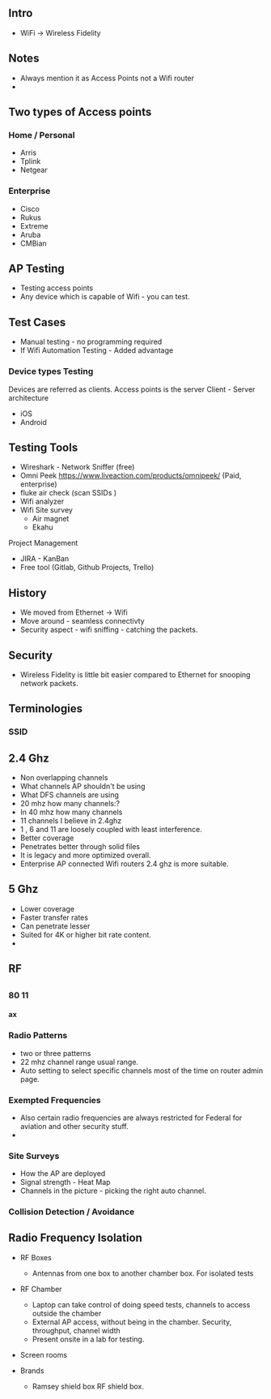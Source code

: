 

## Intro

- WiFi -> Wireless Fidelity

## Notes

- Always mention it as Access Points not a Wifi router
- 

## Two types of Access points

###  Home / Personal
- Arris
- Tplink
- Netgear

### Enterprise

- Cisco
- Rukus
- Extreme
- Aruba
- CMBian



## AP Testing

- Testing access points
- Any device which is capable of Wifi - you can test.



## Test Cases

- Manual testing - no programming required
- If Wifi Automation Testing  - Added advantage

### Device types Testing
Devices are referred as clients. 
Access points is the server 
Client - Server architecture

- iOS 
- Android


## Testing Tools

- Wireshark - Network Sniffer (free)
- Omni Peek https://www.liveaction.com/products/omnipeek/ (Paid, enterprise)
- fluke air check (scan SSIDs )
- Wifi analyzer
- Wifi Site survey 
	- Air magnet 
	- Ekahu


Project Management
- JIRA - KanBan
- Free tool (Gitlab, Github Projects, Trello)


## History

- We moved from Ethernet -> Wifi
- Move around - seamless connectivty
- Security aspect - wifi sniffing - catching the packets.



## Security

- Wireless Fidelity is little bit easier compared to Ethernet for snooping network packets.



## Terminologies

### SSID

## 2.4 Ghz

- Non overlapping channels
- What channels AP shouldn't be using
- What DFS channels are using
- 20 mhz how many channels:?
- In 40 mhz how many channels
- 11 channels I believe in 2.4ghz
- 1 , 6 and 11 are loosely coupled with least interference. 
- Better coverage
- Penetrates better through solid files
- It is legacy and more optimized overall.
- Enterprise AP connected Wifi routers 2.4 ghz is more suitable.

## 5 Ghz
- Lower coverage
- Faster transfer rates
- Can penetrate lesser
- Suited for 4K or higher bit rate content. 
- 

## RF

##

### 80 11

#### ax

### Radio Patterns

- two or three patterns
- 22 mhz channel range usual range.
- Auto setting to select specific channels most of the time on router admin page.

### Exempted Frequencies

- Also certain radio frequencies are always restricted for Federal for aviation and other security stuff.
- 

### Site Surveys

- How the AP are deployed
- Signal strength - Heat Map
- Channels in the picture - picking the right auto channel.

### Collision Detection / Avoidance



## Radio Frequency Isolation

- RF Boxes 
	- Antennas from one box to another chamber box. For isolated tests

- RF Chamber
	- Laptop can take control of doing speed tests, channels to access outside the chamber
	- External AP access, without being in the chamber. Security, throughput, channel width
	- Present onsite in a lab for testing.

- Screen rooms

- Brands 
	- Ramsey shield box RF shield box.

